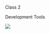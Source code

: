 Class 2 

Development Tools 


<img src="https://github.com/kaylalh/OPS-Learning-Journey-/issues/1#issue-798895562" >
